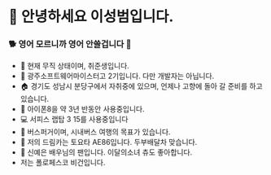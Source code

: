 # 🐸 안녕하세요 이성범입니다.
### 🐕 영어 모르니까 영어 안쓸겁니다 🐖

- 🏢 현재 무직 상태이며, 취준생입니다.
- 🏫 광주소프트웨어마이스터고 2기입니다. 다만 개발자는 아닙니다.
- 🏠 경기도 성남시 분당구에서 자취중에 있으며, 언제나 고향에 돌아 갈 준비를 하고 있습니다.
- 📱 아이폰8을 약 3년 반동안 사용중입니다.
- 💻 서피스 랩탑 3 15를 사용중입니다
- 🚌 버스퍼거이며, 시내버스 여행의 목표가 있습니다.
- 🚗 저의 드림카는 토요타 AE86입니다. 두부배달차 맞습니다.
- 🌸 신예은 배우님의 팬입니다. 이달의소녀 츄도 좋아합니다.
- 저는 폴로페스코 비건입니다.

<!---
uncyclocity/uncyclocity is a ✨ special ✨ repository because its `README.md` (this file) appears on your GitHub profile.
You can click the Preview link to take a look at your changes.
--->
